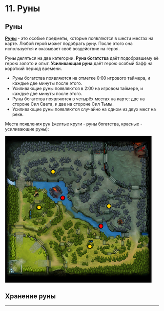# 11. Руны

## Руны

[**Руны**](https://dota2-ru.gamepedia.com/%D0%A0%D1%83%D0%BD%D1%8B) - это особые предметы, которые появляются в шести местах на карте. Любой герой может подобрать руну. После этого она используется и оказывает своё воздействие на героя.

Руны деляться на две категории. **Руна богатства** даёт подобравшему её герою золото и опыт. **Усиливающая руна** даёт герою особый бафф на короткий период времени.

* Руны богатства появляются на отметке 0:00 игрового таймера, и каждые две минуты после этого.
* Усиливающие руны появляются в 2:00 на игровом таймере, и каждые две минуты после этого.
* Руны богатства появляются в четырёх местах на карте: две на стороне Сил Света, и две на стороне Сил Тьмы.
* Усиливающие руны появляются случайно на одном из двух мест на реке.

Места появления рун (желтые круги - руны богатства, красные - усиливающие руны):

![Места появления рун](images/11.1_rune_spawns.png)

## Хранение руны

----


